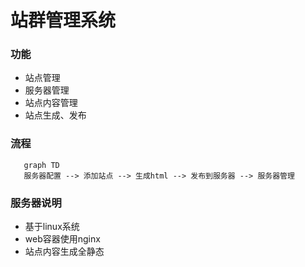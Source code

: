 # 站群管理系统
### 功能
+ 站点管理
+ 服务器管理
+ 站点内容管理
+ 站点生成、发布

### 流程
```mermaid
   graph TD
   服务器配置 --> 添加站点 --> 生成html --> 发布到服务器 --> 服务器管理
```

### 服务器说明
+ 基于linux系统
+ web容器使用nginx
+ 站点内容生成全静态